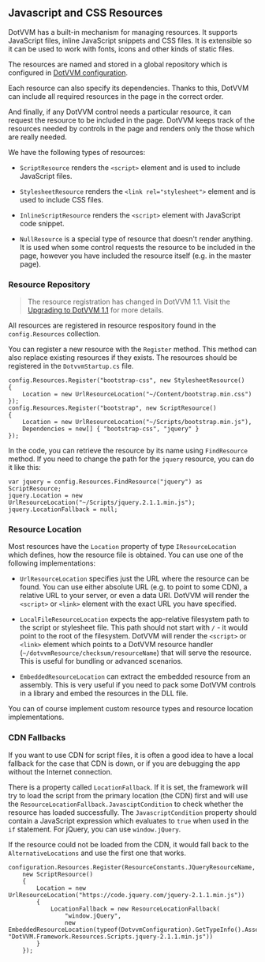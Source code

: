 ## Javascript and CSS Resources

DotVVM has a built-in mechanism for managing resources. It supports JavaScript files, inline JavaScript snippets and CSS files. It is extensible so it can be used to work with fonts, icons and other kinds of static files.

The resources are named and stored in a global repository which is configured in [DotVVM configuration](/docs/tutorials/basics-configuration/{branch}). 

Each resource can also specify its dependencies. Thanks to this, DotVVM can include all required resources in the page in the correct order. 

And finally, if any DotVVM control needs a particular resource, it can request the resource to be included in the page. DotVVM keeps track of the resources needed by controls in the page and renders only the those which are really needed.

We have the following types of resources:

* `ScriptResource` renders the `<script>` element and is used to include JavaScript files.

* `StylesheetResource` renders the `<link rel="stylesheet">` element and is used to include CSS files.

* `InlineScriptResource` renders the `<script>` element with JavaScript code snippet.

* `NullResource` is a special type of resource that doesn't render anything. It is used when some control requests the resource to be included in the page, however you have included the resource itself (e.g. in the master page).

### Resource Repository

> The resource registration has changed in DotVVM 1.1. Visit the [Upgrading to DotVVM 1.1](/docs/tutorials/how-to-start-upgrade-from-1-0/1-1) for more details.

All resources are registered in resource respository found in the `config.Resources` collection.

You can register a new resource with the `Register` method. This method can also replace existing resources if they exists.
The resources should be registered in the `DotvvmStartup.cs` file.

```CSHARP
config.Resources.Register("bootstrap-css", new StylesheetResource()
{
    Location = new UrlResourceLocation("~/Content/bootstrap.min.css")
});
config.Resources.Register("bootstrap", new ScriptResource()
{
    Location = new UrlResourceLocation("~/Scripts/bootstrap.min.js"),
    Dependencies = new[] { "bootstrap-css", "jquery" }
});
```

In the code, you can retrieve the resource by its name using `FindResource` method. If you need to change the path for the `jquery` resource, you can do it like this:

```CSHARP
var jquery = config.Resources.FindResource("jquery") as ScriptResource;
jquery.Location = new UrlResourceLocation("~/Scripts/jquery.2.1.1.min.js");
jquery.LocationFallback = null;
```

### Resource Location

Most resources have the `Location` property of type `IResourceLocation` which defines, how the resource file is obtained. You can use one of the following implementations:

* `UrlResourceLocation` specifies just the URL where the resource can be found. You can use either absolute URL (e.g. to point to some CDN), a relative URL to your server, or even a data URI. DotVVM will render the `<script>` or `<link>` element with the exact URL you have specified.

* `LocalFileResourceLocation` expects the app-relative filesystem path to the script or stylesheet file. This path should not start with `/` - it would point to the root of the filesystem. DotVVM will render the `<script>` or `<link>` element which points to a DotVVM resource handler (`~/dotvvmResource/checksum/resourceName`) that will serve the resource. This is useful for bundling or advanced scenarios.

* `EmbeddedResourceLocation` can extract the embedded resource from an assembly. This is very useful if you need to pack some DotVVM controls in a library and embed the resources in the DLL file.

You can of course implement custom resource types and resource location implementations. 

### CDN Fallbacks

If you want to use CDN for script files, it is often a good idea to have a local fallback for the case that CDN is down, or if you are debugging the app without the Internet connection. 

There is a property called `LocationFallback`. If it is set, the framework will try to load the script from the primary location (the CDN) first and will use the `ResourceLocationFallback.JavasciptCondition` to check whether the resource has loaded successfully. The `JavascriptCondition` property should contain a JavaScript expression which evaluates to `true` when used in the `if` statement. For jQuery, you can use `window.jQuery`. 

If the resource could not be loaded from the CDN, it would fall back to the `AlternativeLocations` and use the first one that works.

```CSHARP
configuration.Resources.Register(ResourceConstants.JQueryResourceName,
    new ScriptResource() 
    {
        Location = new UrlResourceLocation("https://code.jquery.com/jquery-2.1.1.min.js"))
        {
            LocationFallback = new ResourceLocationFallback(
                "window.jQuery",
                new EmbeddedResourceLocation(typeof(DotvvmConfiguration).GetTypeInfo().Assembly, "DotVVM.Framework.Resources.Scripts.jquery-2.1.1.min.js"))
        }
    });
```

